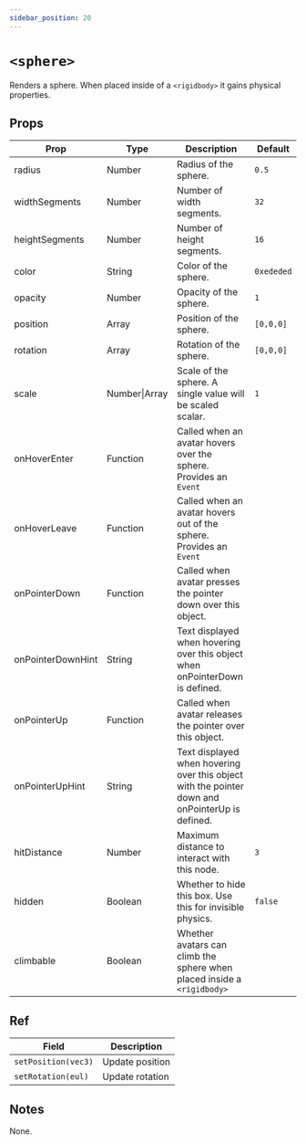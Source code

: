 ```yaml
---
sidebar_position: 20
---
```


# `<sphere>`

Renders a sphere. When placed inside of a `<rigidbody>` it gains physical properties.

## Props

| Prop              | Type          | Description                                                                                     | Default    |
| ----------------- | ------------- | ----------------------------------------------------------------------------------------------- | ---------- |
| radius            | Number        | Radius of the sphere.                                                                           | `0.5`      |
| widthSegments     | Number        | Number of width segments.                                                                       | `32`       |
| heightSegments    | Number        | Number of height segments.                                                                      | `16`       |
| color             | String        | Color of the sphere.                                                                            | `0xededed` |
| opacity           | Number        | Opacity of the sphere.                                                                          | `1`        |
| position          | Array         | Position of the sphere.                                                                         | `[0,0,0]`  |
| rotation          | Array         | Rotation of the sphere.                                                                         | `[0,0,0]`  |
| scale             | Number\|Array | Scale of the sphere. A single value will be scaled scalar.                                      | `1`        |
| onHoverEnter      | Function      | Called when an avatar hovers over the sphere. Provides an `Event`                               |            |
| onHoverLeave      | Function      | Called when an avatar hovers out of the sphere. Provides an `Event`                             |            |
| onPointerDown     | Function      | Called when avatar presses the pointer down over this object.                                   |            |
| onPointerDownHint | String        | Text displayed when hovering over this object when onPointerDown is defined.                    |            |
| onPointerUp       | Function      | Called when avatar releases the pointer over this object.                                       |            |
| onPointerUpHint   | String        | Text displayed when hovering over this object with the pointer down and onPointerUp is defined. |            |
| hitDistance       | Number        | Maximum distance to interact with this node.                                                    | `3`        |
| hidden            | Boolean       | Whether to hide this box. Use this for invisible physics.                                       | `false`    |
| climbable         | Boolean       | Whether avatars can climb the sphere when placed inside a `<rigidbody>`                         |            |

## Ref

| Field               | Description     |
| ------------------- | --------------- |
| `setPosition(vec3)` | Update position |
| `setRotation(eul)`  | Update rotation |

## Notes

None.
